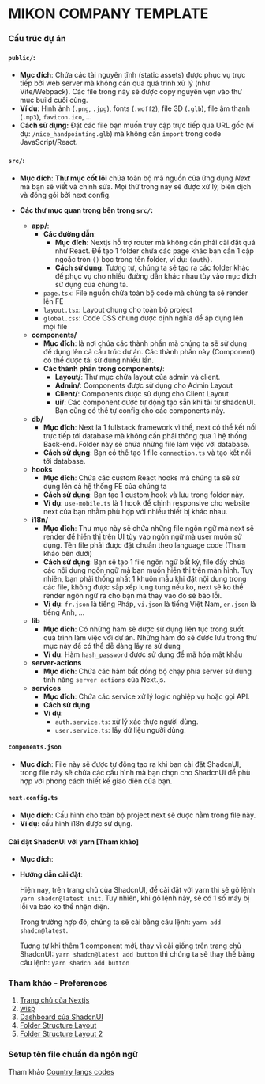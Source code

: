 # MIKON COMPANY TEMPLATE

### Cấu trúc dự án

#### `public/`:

* **Mục đích**: Chứa các tài nguyên tĩnh (static assets) được phục vụ trực tiếp bởi web server mà không cần qua quá trình xử lý (như Vite/Webpack). Các file trong này sẽ được copy nguyên vẹn vào thư mục build cuối cùng.
* **Ví dụ**: Hình ảnh (`.png`, `.jpg`), fonts (`.woff2`), file 3D (`.glb`), file âm thanh (`.mp3`), `favicon.ico`, ...
* **Cách sử dụng:** Đặt các file bạn muốn truy cập trực tiếp qua URL gốc (ví dụ: `/nice_handpointing.glb`) mà không cần `import` trong code JavaScript/React.

#### `src/`:

* **Mục đích**: **Thư mục cốt lõi** chứa toàn bộ mã nguồn của ứng dụng *Next* mà bạn sẽ viết và chỉnh sửa. Mọi thứ trong này sẽ được xử lý, biên dịch và đóng gói bởi next config.

* **Các thư mục quan trọng bên trong `src/`:**
    * **app/**: 
        * **Các đường dẫn**:
            * **Mục đích**: Nextjs hỗ trợ router mà không cần phải cài đặt quá như React. Để tạo 1 folder chứa các page khác bạn cần 1 cặp ngoặc tròn `()` bọc trong tên folder, ví dụ: `(auth)`.
            * **Cách sử dụng**: Tương tự, chúng ta sẽ tạo ra các folder khác để phục vụ cho nhiều đường dẫn khác nhau tùy vào mục đích sử dụng của chúng ta.
        * `page.tsx`: File nguồn chứa toàn bộ code mà chúng ta sẽ render lên FE
        * `layout.tsx`: Layout chung cho toàn bộ project
        * `global.css`: Code CSS chung được định nghĩa để áp dụng lên mọi file
    * **components/**
        *  **Mục đích**: là nơi chứa các thành phần mà chúng ta sẽ sử dụng để dựng lên cả cấu trúc dự án. Các thành phần này (Component) có thể được tái sử dụng nhiều lần. 
        *  **Các thành phần trong components/**:
            * **Layout/**: Thư mục chứa layout của admin và client.
            * **Admin/**: Components được sử dụng cho Admin Layout 
            * **Client/**: Components được sử dụng cho Client Layout
            * **ui/**: Các component được tự động tạo sẵn khi tải từ shadcnUI. Bạn cũng có thể tự config cho các components này.
    * **db/**
        * **Mục đích**: Next là 1 fullstack framework vì thế, next có thể kết nối trực tiếp tới database mà không cần phải thông qua 1 hệ thống Back-end. Folder này sẽ chứa những file làm việc với database.
        * **Cách sử dụng**: Bạn có thể tạo 1 file `connection.ts` và tạo kết nối tới database.
    * **hooks**
        * **Mục đích**: Chứa các custom React hooks mà chúng ta sẽ sử dụng lên cả hệ thống FE của chúng ta 
        * **Cách sử dụng**: Bạn tạo 1 custom hook và lưu trong folder này.
        * **Ví dụ**: `use-mobile.ts` là 1 hook để chỉnh responsive cho website next của bạn nhằm phù hợp với nhiều thiết bị khác nhau.
    * **i18n/** 
        * **Mục đích**: Thư mục này sẽ chứa những file ngôn ngữ mà next sẽ render để hiển thị trên UI tùy vào ngôn ngữ mà user muốn sử dụng. Tên file phải được đặt chuẩn theo language code (Tham khảo bên dưới)
        * **Cách sử dụng**: Bạn sẽ tạo 1 file ngôn ngữ bất kỳ, file đấy chứa các nội dung ngôn ngữ mà bạn muốn hiển thị trên màn hình. Tuy nhiên, bạn phải thống nhất 1 khuôn mẫu khi đặt nội dung trong các file, không được sắp xếp lung tung nếu ko, next sẽ ko thể render ngôn ngữ ra cho bạn mà thay vào đó sẽ báo lỗi.
        * **Ví dụ**: `fr.json` là tiếng Pháp, `vi.json` là tiếng Việt Nam, `en.json` là tiếng Anh, ...
    * **lib**
        * **Mục đích**: Có những hàm sẽ được sử dụng liên tục trong suốt quá trình làm việc với dự án. Những hàm đó sẽ được lưu trong thư mục này để có thể dễ dàng lấy ra sử dụng 
        * **Ví dụ**: Hàm `hash_password` được sử dụng để mã hóa mật khẩu
    * **server-actions**
        * **Mục đích**: Chứa các hàm bất đồng bộ chạy phía server sử dụng tính năng `server actions` của Next.js. 
    * **services** 
        * **Mục đích**: Chứa các service xử lý logic nghiệp vụ hoặc gọi API.
        * **Cách sử dụng**
        * **Ví dụ**:
            - `auth.service.ts`: xử lý xác thực người dùng.
            - `user.service.ts`: lấy dữ liệu người dùng.

#### `components.json` 
* **Mục đích**: File này sẽ được tự động tạo ra khi bạn cài đặt ShadcnUI, trong file này sẽ chứa các cấu hình mà bạn chọn cho ShadcnUi để phù hợp với phong cách thiết kế giao diện của bạn.

#### `next.config.ts`
* **Mục đích**: Cấu hình cho toàn bộ project next sẽ được nằm trong file này. 
* **Ví dụ**: cấu hình i18n được sử dụng.

#### Cài đặt ShadcnUI với yarn [Tham khảo]
* **Mục đích**:
* **Hướng dẫn cài đặt**:

    Hiện nay, trên trang chủ của ShadcnUI, để cài đặt với yarn thì sẽ gõ lệnh `yarn shadcn@latest init`. Tuy nhiên, khi gõ lệnh này, sẽ có 1 số máy bị lỗi và báo ko thể nhận diện.

    Trong trường hợp đó, chúng ta sẽ cài bằng câu lệnh: `yarn add shadcn@latest`. 

    Tương tự khi thêm 1 component mới, thay vì cài giống trên trang chủ ShadcnUI: `yarn shadcn@latest add button` thì chúng ta sẽ thay thế bằng câu lệnh: `yarn shadcn add button` 

### Tham khảo - Preferences
1. [Trang chủ của Nextjs](https://nextjs.org/docs/app/getting-started/project-structure)
2. [wisp](https://www.wisp.blog/blog/the-ultimate-guide-to-organizing-your-nextjs-15-project-structure)
3. [Dashboard của ShadcnUI](https://ui.shadcn.com/examples/dashboard)
4. [Folder Structure Layout](https://youtu.be/gLFT1wYd7G0?si=WttGsLZkJ8T_J978)
5. [Folder Structure Layout 2](https://youtu.be/xyxrB2Aa7KE?si=pSpSRkGvwcVFiBKl)

### Setup tên file chuẩn đa ngôn ngữ

Tham khảo [Country langs codes](https://www.fincher.org/Utilities/CountryLanguageList.shtml)
